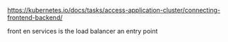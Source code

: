 https://kubernetes.io/docs/tasks/access-application-cluster/connecting-frontend-backend/



front en services is the load balancer an entry point